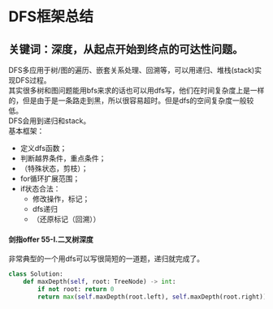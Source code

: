# DFS框架总结
## 关键词：深度，从起点开始到终点的可达性问题。
DFS多应用于树/图的遍历、嵌套关系处理、回溯等，可以用递归、堆栈(stack)实现DFS过程。  
其实很多树和图问题能用bfs来求的话也可以用dfs写，他们在时间复杂度上是一样的，但是由于是一条路走到黑，所以很容易超时。但是dfs的空间复杂度一般较低。  
DFS会用到递归和stack。  
基本框架：
- 定义dfs函数；
- 判断越界条件，重点条件；
- （特殊状态，剪枝）；
- for循环扩展范围；
- if状态合法：
    - 修改操作，标记；
    - dfs递归
    - （还原标记（回溯））

#### 剑指offer 55-I.二叉树深度
非常典型的一个用dfs可以写很简短的一道题，递归就完成了。
```python
class Solution:
    def maxDepth(self, root: TreeNode) -> int:
        if not root: return 0
        return max(self.maxDepth(root.left), self.maxDepth(root.right)) + 1
```
